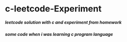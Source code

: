 # c-leetcode-Experiment
##### leetcode solution with c and experiment from homework
##### some code when i was learning c program language

